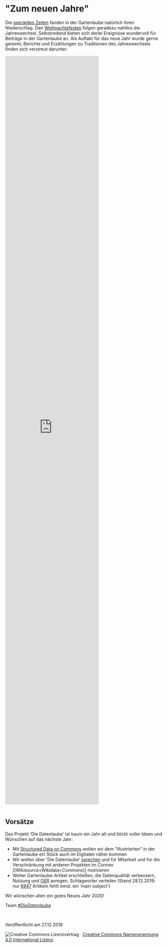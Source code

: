 # "Zum neuen Jahre"

Die [geprägten Zeiten](https://de.wikipedia.org/wiki/Gepr%C3%A4gte_Zeiten) fanden in der Gartenlaube natürlich ihren Niederschlag. Den [Weihnachtsfesten](https://diedatenlaube.github.io/weihnachtliche_Gartenlaube) folgen geradezu nahtlos die Jahreswechsel. Selbstredend bieten sich derlei Ereignisse wundervoll für Beiträge in der Gartenlaube an. Als Auftakt für das neue Jahr wurde gerne gereimt; Berichte und Erzählungen zu Traditionen des Jahreswechsels finden sich verstreut darunter:

<!-- w.wiki/EW$ -->

<iframe style="width: 300px; height: 60vh; border: none; margin-bottom:14px;" src="https://query.wikidata.org/embed.html#SELECT%20DISTINCT%20%3FDie_Gartenlaube%20%3FDie_GartenlaubeLabel_%20%3Ferscheinungsjahr%20%3FgenreLabel%20(GROUP_CONCAT(%3FschlagwortLabel%3B%20SEPARATOR%20%3D%20%22%2C%20%22)%20AS%20%3FzentralesThema)%20WHERE%20%7B%0A%20%20%3FDie_Gartenlaube%20wdt%3AP1433%20wd%3AQ655617%3B%0A%20%20%20%20rdfs%3Alabel%20%3FDie_GartenlaubeLabel_%3B%0A%20%20%20%20wdt%3AP577%20%3Fpubdate.%0A%20%20BIND(YEAR(%3Fpubdate)%20AS%20%3Ferscheinungsjahr)%0A%20%20OPTIONAL%20%7B%0A%20%20%20%20%3FDie_Gartenlaube%20wdt%3AP921%20%3Fschlagwort.%0A%20%20%20%20%3Fschlagwort%20rdfs%3Alabel%20%3FschlagwortLabel.%0A%20%20%20%20FILTER((LANG(%3FschlagwortLabel))%20%3D%20%22de%22)%0A%20%20%7D%0A%20%20OPTIONAL%20%7B%20%3FDie_Gartenlaube%20wdt%3AP136%20%3Fgenre.%20%7D%0A%20%20FILTER(REGEX(%3FDie_GartenlaubeLabel_%2C%20%22Jahreswechsel%7CNeujahr%7Cneue.*Jahr%7CJahresend.*%7CSylvester%22%40de))%0A%20%20FILTER((LANG(%3FDie_GartenlaubeLabel_))%20%3D%20%22de%22)%0A%20%20SERVICE%20wikibase%3Alabel%20%7B%20bd%3AserviceParam%20wikibase%3Alanguage%20%22%5BAUTO_LANGUAGE%5D%2Cen%22.%20%7D%0A%7D%0AGROUP%20BY%20%3FDie_Gartenlaube%20%3FDie_GartenlaubeLabel_%20%3Ferscheinungsjahr%20%3FgenreLabel%0AORDER%20BY%20(%3Ferscheinungsjahr)" referrerpolicy="origin" sandbox="allow-scripts allow-same-origin allow-popups"></iframe>

## Vorsätze

Das Projekt 'Die Datenlaube' ist kaum ein Jahr alt und blickt voller Ideen und Wünschen auf das nächste Jahr:

* Mit [Structured Data on Commons](https://commons.wikimedia.org/wiki/Commons:Structured_data) wollen wir dem "Illustrierten" in der Gartenlaube ein Stück auch im Digitalen näher kommen
* Wir wollen über 'Die Datenlaube' [sprechen](abstract_datenlaube_dbt20.html) und für Mitarbeit und für die Verschränkung mit anderen Projekten im Connex [[Wikisource+Wikidata+Commons]] motivieren
* Weiter Gartenlaube-Artikel erschließen, die Datenqualität verbessern, Nutzung und [OER](https://de.wikisource.org/wiki/Wikisource:OER) anregen, Schlagworter verteilen (Stand 28.12.2019: nur [6947](http://w.wiki/43s) Artikeln fehlt mind. ein 'main subject')

Wir wünschen allen ein gutes Neues Jahr 2020!

Team [<em>#DieDatenlaube</em>](https://diedatenlaube.github.io/die_datenlaube_der_gartenlaube)

<p>&nbsp;</p>
<p>Veröffentlicht am 27.12.2019</p>
<img alt="Creative Commons Lizenzvertrag" style="border-width:0" src="https://i.creativecommons.org/l/by/4.0/80x15.png" />&nbsp;&nbsp;&nbsp;<a rel="license" href="http://creativecommons.org/licenses/by/4.0/">Creative Commons Namensnennung 4.0 International Lizenz</a> <a rel="license" href="http://creativecommons.org/licenses/by/4.0/">
